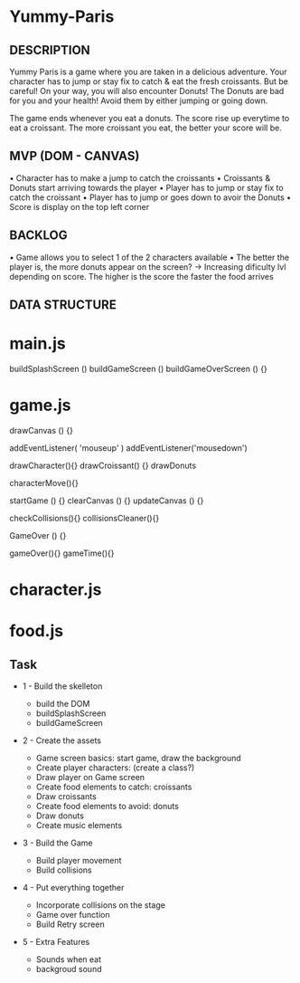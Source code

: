 # Yummy-Paris

## DESCRIPTION
Yummy Paris is a game where you are taken in a delicious adventure. Your character has to jump or stay fix to catch & eat the fresh croissants. But be careful! On your way, you will also encounter Donuts! The Donuts are bad for you and your health! Avoid them by either jumping or going down. 

The game ends whenever you eat a donuts. The score rise up everytime to eat a croissant. The more croissant you eat, the better your score will be.


## MVP (DOM - CANVAS)
• Character has to make a jump to catch the croissants
• Croissants & Donuts start arriving towards the player
• Player has to jump or stay fix to catch the croissant
• Player has to jump or goes down to avoir the Donuts
• Score is display on the top left corner



## BACKLOG
• Game allows you to select 1 of the 2 characters available
• The better the player is, the more donuts appear on the screen? -> Increasing dificulty lvl depending on score. The higher is the score the faster the food arrives


## DATA STRUCTURE

# main.js
buildSplashScreen () 
buildGameScreen () 
buildGameOverScreen () {}

# game.js


drawCanvas () {}

addEventListener( 'mouseup' )
addEventListener('mousedown')

drawCharacter(){}
drawCroissant() {}
drawDonuts

characterMove(){}

startGame () {}
clearCanvas () {}
updateCanvas () {}

checkCollisions(){}
collisionsCleaner(){}

GameOver () {}


gameOver(){}
gameTime(){}

# character.js


# food.js

## Task

- 1 - Build the skelleton
  - build the DOM
  - buildSplashScreen
  - buildGameScreen

- 2 - Create the assets
  - Game screen basics: start game, draw the background
  - Create player characters: (create a class?)
  - Draw player on Game screen
  - Create food elements to catch: croissants
  - Draw croissants
  - Create food elements to avoid: donuts
  - Draw donuts
  - Create music elements

- 3  - Build the Game
   - Build player movement
   - Build collisions
 

 - 4 - Put everything together
   - Incorporate collisions on the stage
   - Game over function
   - Build Retry screen


- 5 - Extra Features 
    - Sounds when eat
    - backgroud sound

